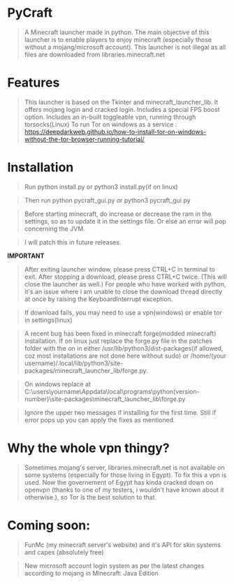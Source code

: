 # PyCraft
  >A Minecraft launcher made in python.
  >The main objective of this launcher is to enable players to enjoy minecraft (especially those without a mojang/microsoft account). 
  >This launcher is not illegal as all files are downloaded from libraries.minecraft.net
  

# Features
  >This launcher is based on the Tkinter and minecraft_launcher_lib. It offers mojang login and cracked login.
  >Includes a special FPS boost option.
  >Includes an in-built toggleable vpn, running through torsocks(Linux)
  >To run Tor on windows as a service : https://deepdarkweb.github.io/how-to-install-tor-on-windows-without-the-tor-browser-running-tutorial/
  
# Installation
  >Run python install.py or python3 install.py(if on linux)
 

  >Then run python pycraft_gui.py or python3 pycraft_gui.py

  >Before starting minecraft, do increase or decrease the ram in the settings, so as to update it in the settings file. Or else an error will pop concerning the         JVM.

  > I will patch this in future releases.

**IMPORTANT**
  >After exiting launcher window, please press CTRL+C in terminal to exit.
  >After stopping a download, please press CTRL+C twice. (This will close the launcher as well.)
  >For people who have worked with python, it's an issue where i am unable to close the download thread directly at once by raising the KeyboardInterrupt exception.

  >If download fails, you may need to use a vpn(windows) or enable tor in settings(linux)

  >A recent bug has been fixed in minecraft forge(modded minecraft) installation. If on linux just replace the forge.py file in the patches folder with the on in       either /usr/lib/python3/dist-packages(if allowed, coz most installations are not done here without sudo) or 
    /home/(your username)/.local/lib/python3/site-packages/minecraft_launcher_lib/forge.py.
  
  >On windows replace at C:\users\yourname\Appdata\local\programs\python(version-number)\site-packages\minecraft_launcher_lib\forge.py
  
  >Ignore the upper two messages if installing for the first time. Still if error pops up you can apply the fixes as mentioned.

# Why the whole vpn thingy?
  >Sometimes mojang's server, libraries.minecraft.net is not available on some systems (especially for those living in Egypt). To fix this a vpn is used. Now the 
   governement of Egypt has kinda cracked down on openvpn (thanks to one of my testers, i wouldn't have known about it otherwise.), so Tor is the best solution to      that.

# Coming soon:
  >FunMc (my minecraft server's website) and it's API for skin systems and capes (absolutely free)
  
  >New microsoft account login system as per the latest changes according to mojang in Minecraft: Java Edition
